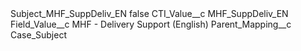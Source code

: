 <?xml version="1.0" encoding="UTF-8"?>
<CustomMetadata xmlns="http://soap.sforce.com/2006/04/metadata" xmlns:xsi="http://www.w3.org/2001/XMLSchema-instance" xmlns:xsd="http://www.w3.org/2001/XMLSchema">
    <label>Subject_MHF_SuppDeliv_EN</label>
    <protected>false</protected>
    <values>
        <field>CTI_Value__c</field>
        <value xsi:type="xsd:string">MHF_SuppDeliv_EN</value>
    </values>
    <values>
        <field>Field_Value__c</field>
        <value xsi:type="xsd:string">MHF - Delivery Support (English)</value>
    </values>
    <values>
        <field>Parent_Mapping__c</field>
        <value xsi:type="xsd:string">Case_Subject</value>
    </values>
</CustomMetadata>
